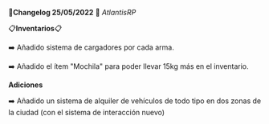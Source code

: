 🔴**Changelog 25/05/2022** 🔴 *AtlantisRP*



📋**Inventarios**📋

➡️ Añadido sistema de cargadores por cada arma.

➡️ Añadido el ítem "Mochila" para poder llevar 15kg más en el inventario.



**Adiciones**

➡️ Añadido un sistema de alquiler de vehículos de todo tipo en dos zonas de la ciudad (con el sistema de interacción nuevo)
